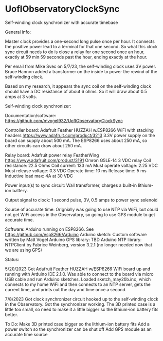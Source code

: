 # UofIObservatoryClockSync
Self-winding clock synchronizer with accurate timebase

General info:

Master clock provides a one-second long pulse once per hour.  It connects the positive power lead to a terminal for that one second.
So what this clock sync circuit needs to do is close a relay for one second once an hour, exactly at 59 min 59 seconds past the hour,
ending exactly at the hour.

Per email from Mike Svec on 5/7/23, the self-winding clock uses 3V power.   Bruce Hannon added a transformer on the inside to power
the rewind of the self-winding clock.

Based on my research, it appears the sync coil on the self-winding clock should have a DC resistance of about 6 ohms.  So it will
draw about 0.5 amps at 3 volts.


Self-winding clock synchronizer:

Documentation/software:  https://github.com/mvogel932/UofIObservatoryClockSync

Controller board:  Adafruit Feather HUZZAH w.ESP8266  WiFi with stacking headers
https://www.adafruit.com/product/3213
3.3V power supply on the board can supply about 500 mA.  The ESP8266 uses about 250 mA, so other circuits can draw about 250 mA.

Relay board:  Adafruit power relay FeatherWing
https://www.adafruit.com/product/3191
Omron G5LE-14 3 VDC relay
Coil resistance:  22.5 Ohms
Coil current:  133 mA
Must operate voltage: 2.25 VDC
Must release voltage: 0.3 VDC
Operate time:  10 ms
Release time:  5 ms
Inductive load max:  4A at 30 VDC

Power input(s) to sync circuit:  Wall transformer, charges a built-in lithium-ion battery.

Output signal to clock:   1 second pulse, 3V, 0.5 amps to power sync solenoid

Source of accurate time:  Orignially was going to use NTP via WiFi, but could not get WiFi access in the Observatory, so going to use GPS
module to get accurate time.

Software:  Arduino running on ESP8266.  See https://github.com/esp8266/Arduino
Arduino sketch:  Custom software written by Matt Vogel
Arduino GPS library:  TBD
Arduino NTP library:  NTPClient by Fabrice Weinberg, version 3.2.1 (no longer needed now that we are using GPS)


Status:

5/20/2023
Got Adafruit Feather HUZZAH w/ESP8266 WiFi board up and running with Arduino IDE 2.1.0.  Was able to connect to the board via micro USB cable
and run Arduino sketches.  Loaded sketch_may20b.ino, which connects to my home WiFi and then connects to an NTP server, gets the current time,
and prints out the day and time once a second.

7/8/2023
Got clock synchronizer circuit hooked up to the self-winding clock in the Observatory.  Got the synchronizer working.  The 3D printed case is a
little too small, so need to make it a little bigger so the lithium-ion battery fits better.


To Do:
Make 3D printed case bigger so the lithium-ion battery fits
Add a power switch so the synchronizer can be shut off
Add GPS module as an accurate time source
